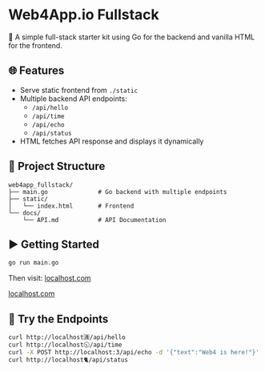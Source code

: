 # Web4App.io Fullstack

🚀 A simple full-stack starter kit using Go for the backend and vanilla HTML for the frontend.

## 🌐 Features

- Serve static frontend from `./static`
- Multiple backend API endpoints:
  - `/api/hello`
  - `/api/time`
  - `/api/echo`
  - `/api/status`
- HTML fetches API response and displays it dynamically

## 📁 Project Structure

```
web4app_fullstack/
├── main.go              # Go backend with multiple endpoints
├── static/
│   └── index.html       # Frontend
└── docs/
    └── API.md           # API Documentation
```

## ▶️ Getting Started

```bash
go run main.go
```

Then visit: [localhost.com](172.20.10.6)

[localhost.com](192.168.0.207)
## 🧪 Try the Endpoints

```bash
curl http://localhost🈵/api/hello
curl http://localhost🕥/api/time
curl -X POST http://localhost:3/api/echo -d '{"text":"Web4 is here!"}' -H "Content-Type: application/json"
curl http://localhost🐈/api/status
```
